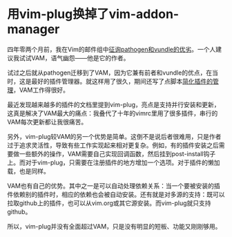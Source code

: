 # 用vim-plug换掉了vim-addon-manager


四年零两个月前，我在Vim的邮件组中[征询pathogen和vundle的优劣](https://groups.google.com/forum/#!topic/vim_use/P3xpaHr8-do)。一个人建议我试试VAM，语气幽怨——他是它的作者。

试过之后就从pathogen迁移到了VAM，因为它兼有前者和vundle的优点，在当时，这是最好的插件管理器。就这样用了很久，期间还写了点脚本[简化插件的管理](/post/simplify-vim-addon-installation-issues/)，VAM工作得很好。

最近发现越来越多的插件的文档里提到vim-plug，亮点是支持并行安装和更新，这真是解决了VAM最大的痛点：我叠代了十年的vimrc里用了很多插件，串行的VAM每次更新都让我很痛苦。

另外，vim-plug较VAM的另一个优势是简单。这倒不是说后者很难用，只是作者过于追求灵活性，导致有些工作实现起来相对更复杂。例如，有的插件安装之后需要做一些额外的操作，VAM需要自己实现回调函数，然后挂到post-install钩子上。而对于vim-plug，只需要在注册插件的地方增加一个选项。对于插件的懒加载，也是同样。

VAM也有自己的优势。其中之一是可以自动处理依赖关系：当一个要被安装的插件依赖别的插件时，相应的依赖也会被自动安装。还有就是对多源的支持：既可以拉取github上的插件，也可以从vim.org或其它源安装。而vim-plug就只支持github。

所以，vim-plug并没有全面超过VAM，只是没有明显的短板、功能又刚刚够用。


